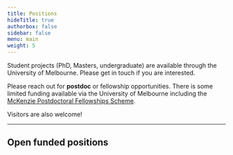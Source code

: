 ```yaml
---
title: Positions
hideTitle: true
authorbox: false
sidebar: false
menu: main
weight: 5
---
```


Student projects (PhD, Masters, undergraduate) are available through the University of Melbourne. Please get in touch if you are interested.

Please reach out for **postdoc** or fellowship opportunities. There is some limited funding available via the University of Melbourne including the [McKenzie Postdoctoral Fellowships Scheme](https://sites.research.unimelb.edu.au/research-funding/researcher-development-schemes/mckenzie-fellowship).

Visitors are also welcome!

---

## Open funded positions
